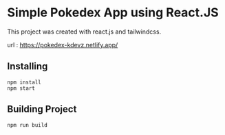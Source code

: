 # Simple Pokedex App using React.JS

This project was created with react.js and tailwindcss.

url : https://pokedex-kdevz.netlify.app/

## Installing
    npm install
    npm start

## Building Project
    npm run build
